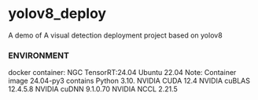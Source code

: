 # yolov8_deploy
A demo of A visual detection deployment project based on yolov8

### ENVIRONMENT
docker container: NGC TensorRT:24.04
Ubuntu 22.04
Note: Container image 24.04-py3 contains Python 3.10.
NVIDIA CUDA 12.4
NVIDIA cuBLAS 12.4.5.8
NVIDIA cuDNN 9.1.0.70
NVIDIA NCCL 2.21.5
